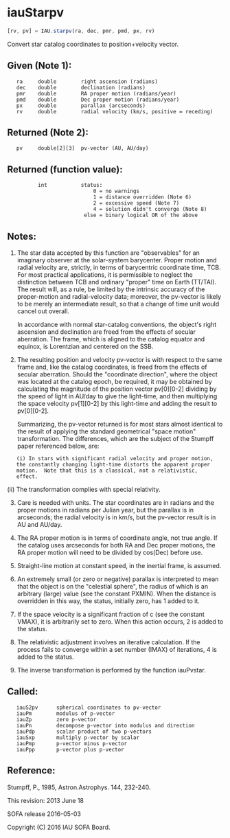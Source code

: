 # iauStarpv

```js
[rv, pv] = IAU.starpv(ra, dec, pmr, pmd, px, rv)
```

Convert star catalog coordinates to position+velocity vector.

## Given (Note 1):
```
   ra     double        right ascension (radians)
   dec    double        declination (radians)
   pmr    double        RA proper motion (radians/year)
   pmd    double        Dec proper motion (radians/year)
   px     double        parallax (arcseconds)
   rv     double        radial velocity (km/s, positive = receding)
```

## Returned (Note 2):
```
   pv     double[2][3]  pv-vector (AU, AU/day)
```

## Returned (function value):
```
          int           status:
                            0 = no warnings
                            1 = distance overridden (Note 6)
                            2 = excessive speed (Note 7)
                            4 = solution didn't converge (Note 8)
                         else = binary logical OR of the above
```

## Notes:

1) The star data accepted by this function are "observables" for an
   imaginary observer at the solar-system barycenter.  Proper motion
   and radial velocity are, strictly, in terms of barycentric
   coordinate time, TCB.  For most practical applications, it is
   permissible to neglect the distinction between TCB and ordinary
   "proper" time on Earth (TT/TAI).  The result will, as a rule, be
   limited by the intrinsic accuracy of the proper-motion and
   radial-velocity data;  moreover, the pv-vector is likely to be
   merely an intermediate result, so that a change of time unit
   would cancel out overall.

   In accordance with normal star-catalog conventions, the object's
   right ascension and declination are freed from the effects of
   secular aberration.  The frame, which is aligned to the catalog
   equator and equinox, is Lorentzian and centered on the SSB.

2) The resulting position and velocity pv-vector is with respect to
   the same frame and, like the catalog coordinates, is freed from
   the effects of secular aberration.  Should the "coordinate
   direction", where the object was located at the catalog epoch, be
   required, it may be obtained by calculating the magnitude of the
   position vector pv[0][0-2] dividing by the speed of light in
   AU/day to give the light-time, and then multiplying the space
   velocity pv[1][0-2] by this light-time and adding the result to
   pv[0][0-2].

   Summarizing, the pv-vector returned is for most stars almost
   identical to the result of applying the standard geometrical
   "space motion" transformation.  The differences, which are the
   subject of the Stumpff paper referenced below, are:

```
   (i) In stars with significant radial velocity and proper motion,
   the constantly changing light-time distorts the apparent proper
   motion.  Note that this is a classical, not a relativistic,
   effect.
```

   (ii) The transformation complies with special relativity.

3) Care is needed with units.  The star coordinates are in radians
   and the proper motions in radians per Julian year, but the
   parallax is in arcseconds; the radial velocity is in km/s, but
   the pv-vector result is in AU and AU/day.

4) The RA proper motion is in terms of coordinate angle, not true
   angle.  If the catalog uses arcseconds for both RA and Dec proper
   motions, the RA proper motion will need to be divided by cos(Dec)
   before use.

5) Straight-line motion at constant speed, in the inertial frame,
   is assumed.

6) An extremely small (or zero or negative) parallax is interpreted
   to mean that the object is on the "celestial sphere", the radius
   of which is an arbitrary (large) value (see the constant PXMIN).
   When the distance is overridden in this way, the status,
   initially zero, has 1 added to it.

7) If the space velocity is a significant fraction of c (see the
   constant VMAX), it is arbitrarily set to zero.  When this action
   occurs, 2 is added to the status.

8) The relativistic adjustment involves an iterative calculation.
   If the process fails to converge within a set number (IMAX) of
   iterations, 4 is added to the status.

9) The inverse transformation is performed by the function
   iauPvstar.

## Called:
```
   iauS2pv      spherical coordinates to pv-vector
   iauPm        modulus of p-vector
   iauZp        zero p-vector
   iauPn        decompose p-vector into modulus and direction
   iauPdp       scalar product of two p-vectors
   iauSxp       multiply p-vector by scalar
   iauPmp       p-vector minus p-vector
   iauPpp       p-vector plus p-vector
```

## Reference:

   Stumpff, P., 1985, Astron.Astrophys. 144, 232-240.

This revision:  2013 June 18

SOFA release 2016-05-03

Copyright (C) 2016 IAU SOFA Board.